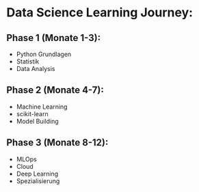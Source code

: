 # Data Science Learning Journey:

## Phase 1 (Monate 1-3): 
- Python Grundlagen
- Statistik
- Data Analysis 

## Phase 2 (Monate 4-7): 
- Machine Learning
- scikit-learn
- Model Building

## Phase 3 (Monate 8-12): 
- MLOps
- Cloud
- Deep Learning
- Spezialisierung
